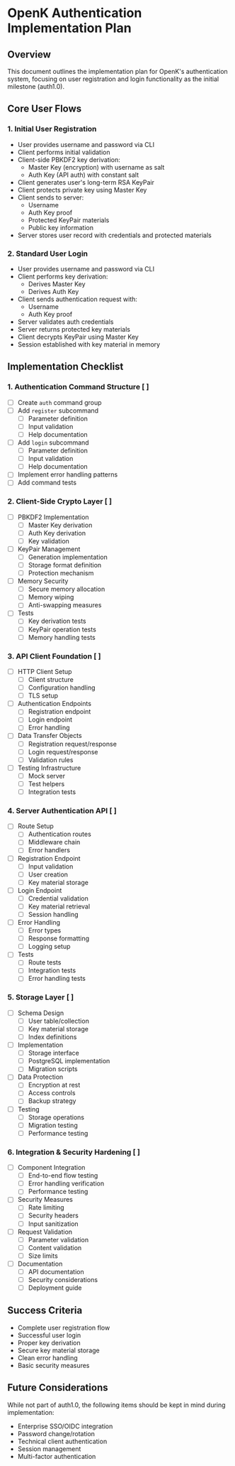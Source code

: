 # OpenK Authentication Implementation Plan

## Overview
This document outlines the implementation plan for OpenK's authentication system, focusing on user registration and login functionality as the initial milestone (auth1.0).

## Core User Flows

### 1. Initial User Registration
- User provides username and password via CLI
- Client performs initial validation
- Client-side PBKDF2 key derivation:
  * Master Key (encryption) with username as salt
  * Auth Key (API auth) with constant salt
- Client generates user's long-term RSA KeyPair
- Client protects private key using Master Key
- Client sends to server:
  * Username
  * Auth Key proof
  * Protected KeyPair materials
  * Public key information
- Server stores user record with credentials and protected materials

### 2. Standard User Login
- User provides username and password via CLI
- Client performs key derivation:
  * Derives Master Key
  * Derives Auth Key
- Client sends authentication request with:
  * Username
  * Auth Key proof
- Server validates auth credentials
- Server returns protected key materials
- Client decrypts KeyPair using Master Key
- Session established with key material in memory

## Implementation Checklist

### 1. Authentication Command Structure [ ]
- [ ] Create `auth` command group
- [ ] Add `register` subcommand
  - [ ] Parameter definition
  - [ ] Input validation
  - [ ] Help documentation
- [ ] Add `login` subcommand
  - [ ] Parameter definition
  - [ ] Input validation
  - [ ] Help documentation
- [ ] Implement error handling patterns
- [ ] Add command tests

### 2. Client-Side Crypto Layer [ ]
- [ ] PBKDF2 Implementation
  - [ ] Master Key derivation
  - [ ] Auth Key derivation
  - [ ] Key validation
- [ ] KeyPair Management
  - [ ] Generation implementation
  - [ ] Storage format definition
  - [ ] Protection mechanism
- [ ] Memory Security
  - [ ] Secure memory allocation
  - [ ] Memory wiping
  - [ ] Anti-swapping measures
- [ ] Tests
  - [ ] Key derivation tests
  - [ ] KeyPair operation tests
  - [ ] Memory handling tests

### 3. API Client Foundation [ ]
- [ ] HTTP Client Setup
  - [ ] Client structure
  - [ ] Configuration handling
  - [ ] TLS setup
- [ ] Authentication Endpoints
  - [ ] Registration endpoint
  - [ ] Login endpoint
  - [ ] Error handling
- [ ] Data Transfer Objects
  - [ ] Registration request/response
  - [ ] Login request/response
  - [ ] Validation rules
- [ ] Testing Infrastructure
  - [ ] Mock server
  - [ ] Test helpers
  - [ ] Integration tests

### 4. Server Authentication API [ ]
- [ ] Route Setup
  - [ ] Authentication routes
  - [ ] Middleware chain
  - [ ] Error handlers
- [ ] Registration Endpoint
  - [ ] Input validation
  - [ ] User creation
  - [ ] Key material storage
- [ ] Login Endpoint
  - [ ] Credential validation
  - [ ] Key material retrieval
  - [ ] Session handling
- [ ] Error Handling
  - [ ] Error types
  - [ ] Response formatting
  - [ ] Logging setup
- [ ] Tests
  - [ ] Route tests
  - [ ] Integration tests
  - [ ] Error handling tests

### 5. Storage Layer [ ]
- [ ] Schema Design
  - [ ] User table/collection
  - [ ] Key material storage
  - [ ] Index definitions
- [ ] Implementation
  - [ ] Storage interface
  - [ ] PostgreSQL implementation
  - [ ] Migration scripts
- [ ] Data Protection
  - [ ] Encryption at rest
  - [ ] Access controls
  - [ ] Backup strategy
- [ ] Testing
  - [ ] Storage operations
  - [ ] Migration testing
  - [ ] Performance testing

### 6. Integration & Security Hardening [ ]
- [ ] Component Integration
  - [ ] End-to-end flow testing
  - [ ] Error handling verification
  - [ ] Performance testing
- [ ] Security Measures
  - [ ] Rate limiting
  - [ ] Security headers
  - [ ] Input sanitization
- [ ] Request Validation
  - [ ] Parameter validation
  - [ ] Content validation
  - [ ] Size limits
- [ ] Documentation
  - [ ] API documentation
  - [ ] Security considerations
  - [ ] Deployment guide

## Success Criteria
- Complete user registration flow
- Successful user login
- Proper key derivation
- Secure key material storage
- Clean error handling
- Basic security measures

## Future Considerations
While not part of auth1.0, the following items should be kept in mind during implementation:
- Enterprise SSO/OIDC integration
- Password change/rotation
- Technical client authentication
- Session management
- Multi-factor authentication